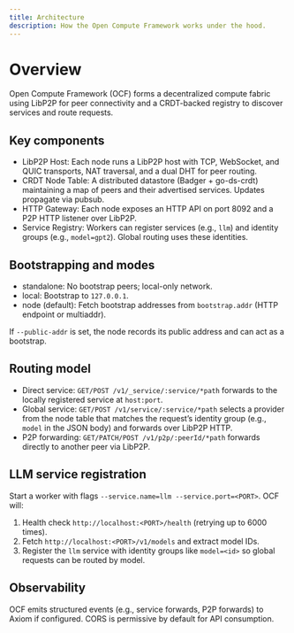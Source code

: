 ```yaml
---
title: Architecture
description: How the Open Compute Framework works under the hood.
---
```


# Overview

Open Compute Framework (OCF) forms a decentralized compute fabric using LibP2P for peer connectivity and a CRDT-backed registry to discover services and route requests.

## Key components

- LibP2P Host: Each node runs a LibP2P host with TCP, WebSocket, and QUIC transports, NAT traversal, and a dual DHT for peer routing.
- CRDT Node Table: A distributed datastore (Badger + go-ds-crdt) maintaining a map of peers and their advertised services. Updates propagate via pubsub.
- HTTP Gateway: Each node exposes an HTTP API on port 8092 and a P2P HTTP listener over LibP2P.
- Service Registry: Workers can register services (e.g., `llm`) and identity groups (e.g., `model=gpt2`). Global routing uses these identities.

## Bootstrapping and modes

- standalone: No bootstrap peers; local-only network.
- local: Bootstrap to `127.0.0.1`.
- node (default): Fetch bootstrap addresses from `bootstrap.addr` (HTTP endpoint or multiaddr).

If `--public-addr` is set, the node records its public address and can act as a bootstrap.

## Routing model

- Direct service: `GET/POST /v1/_service/:service/*path` forwards to the locally registered service at `host:port`.
- Global service: `GET/POST /v1/service/:service/*path` selects a provider from the node table that matches the request’s identity group (e.g., `model` in the JSON body) and forwards over LibP2P HTTP.
- P2P forwarding: `GET/PATCH/POST /v1/p2p/:peerId/*path` forwards directly to another peer via LibP2P.

## LLM service registration

Start a worker with flags `--service.name=llm --service.port=<PORT>`. OCF will:

1. Health check `http://localhost:<PORT>/health` (retrying up to 6000 times).
2. Fetch `http://localhost:<PORT>/v1/models` and extract model IDs.
3. Register the `llm` service with identity groups like `model=<id>` so global requests can be routed by model.

## Observability

OCF emits structured events (e.g., service forwards, P2P forwards) to Axiom if configured. CORS is permissive by default for API consumption.



